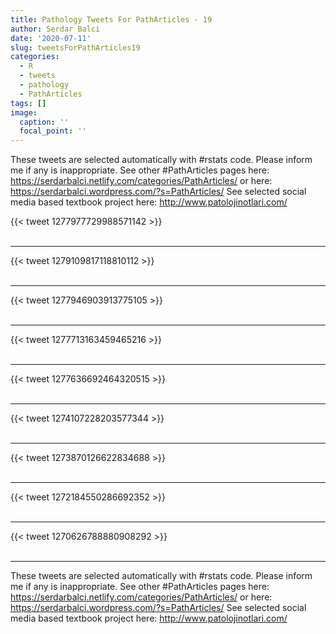 ```yaml
---
title: Pathology Tweets For PathArticles - 19
author: Serdar Balci
date: '2020-07-11'
slug: tweetsForPathArticles19
categories:
  - R
  - tweets
  - pathology
  - PathArticles
tags: []
image:
  caption: ''
  focal_point: ''
---
```



These tweets are selected automatically with #rstats code. Please inform me if any is inappropriate.
See other #PathArticles pages here: https://serdarbalci.netlify.com/categories/PathArticles/  or here: https://serdarbalci.wordpress.com/?s=PathArticles/ 
See selected social media based textbook project here: http://www.patolojinotlari.com/

{{< tweet 1277977729988571142 >}}
<br>
<br>
<hr>
{{< tweet 1279109817118810112 >}}
<br>
<br>
<hr>
{{< tweet 1277946903913775105 >}}
<br>
<br>
<hr>
{{< tweet 1277713163459465216 >}}
<br>
<br>
<hr>
{{< tweet 1277636692464320515 >}}
<br>
<br>
<hr>
{{< tweet 1274107228203577344 >}}
<br>
<br>
<hr>
{{< tweet 1273870126622834688 >}}
<br>
<br>
<hr>
{{< tweet 1272184550286692352 >}}
<br>
<br>
<hr>
{{< tweet 1270626788880908292 >}}
<br>
<br>
<hr>


These tweets are selected automatically with #rstats code. Please inform me if any is inappropriate.
See other #PathArticles pages here: https://serdarbalci.netlify.com/categories/PathArticles/  or here: https://serdarbalci.wordpress.com/?s=PathArticles/ 
See selected social media based textbook project here: http://www.patolojinotlari.com/
